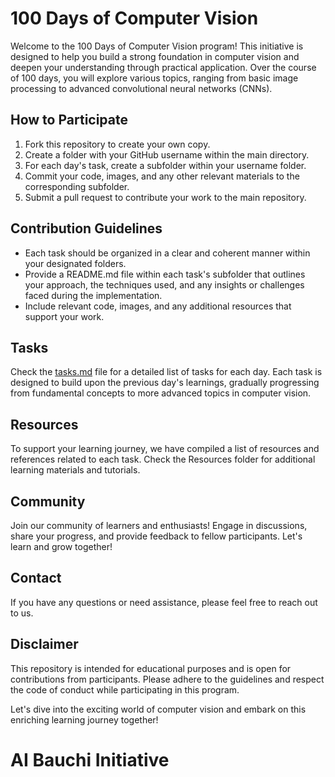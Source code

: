 # 100 Days of Computer Vision

Welcome to the 100 Days of Computer Vision program! This initiative is designed to help you build a strong foundation in computer vision and deepen your understanding through practical application. Over the course of 100 days, you will explore various topics, ranging from basic image processing to advanced convolutional neural networks (CNNs).

## How to Participate

1. Fork this repository to create your own copy.
2. Create a folder with your GitHub username within the main directory.
3. For each day's task, create a subfolder within your username folder.
4. Commit your code, images, and any other relevant materials to the corresponding subfolder.
5. Submit a pull request to contribute your work to the main repository.

## Contribution Guidelines

- Each task should be organized in a clear and coherent manner within your designated folders.
- Provide a README.md file within each task's subfolder that outlines your approach, the techniques used, and any insights or challenges faced during the implementation.
- Include relevant code, images, and any additional resources that support your work.

## Tasks

Check the [tasks.md](./tasks.md) file for a detailed list of tasks for each day. Each task is designed to build upon the previous day's learnings, gradually progressing from fundamental concepts to more advanced topics in computer vision.

## Resources

To support your learning journey, we have compiled a list of resources and references related to each task. Check the Resources folder for additional learning materials and tutorials.

## Community

Join our community of learners and enthusiasts! Engage in discussions, share your progress, and provide feedback to fellow participants. Let's learn and grow together!

## Contact

If you have any questions or need assistance, please feel free to reach out to us.

## Disclaimer

This repository is intended for educational purposes and is open for contributions from participants. Please adhere to the guidelines and respect the code of conduct while participating in this program.

Let's dive into the exciting world of computer vision and embark on this enriching learning journey together!

# AI Bauchi Initiative

